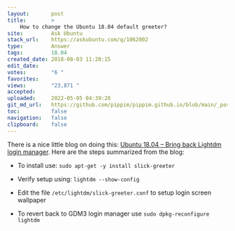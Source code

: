```yaml
---
layout:       post
title:        >
    How to change the Ubuntu 18.04 default greeter?
site:         Ask Ubuntu
stack_url:    https://askubuntu.com/q/1062002
type:         Answer
tags:         18.04
created_date: 2018-08-03 11:20:15
edit_date:    
votes:        "6 "
favorites:    
views:        "23,871 "
accepted:     
uploaded:     2022-05-05 04:39:28
git_md_url:   https://github.com/pippim/pippim.github.io/blob/main/_posts/2018/2018-08-03-How-to-change-the-Ubuntu-18.04-default-greeter_.md
toc:          false
navigation:   false
clipboard:    false
---
```


There is a nice little blog on doing this: [Ubuntu 18.04 – Bring back Lightdm login manager][1]. Here are the steps summarized from the blog:

- To install use: `sudo apt-get -y install slick-greeter`
- Verify setup using: `lightdm --show-config `
- Edit the file `/etc/lightdm/slick-greeter.conf` to setup login screen wallpaper
- To revert back to GDM3 login manager use `sudo dpkg-reconfigure lightdm`



  [1]: http://c-nergy.be/blog/?p=11767

